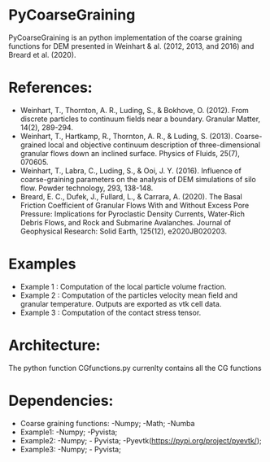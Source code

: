 # PyCoarseGraining #
PyCoarseGraining is an python implementation of the coarse graining functions for DEM presented in Weinhart & al. (2012, 2013, and 2016) and Breard et al. (2020). 


# References:
 - Weinhart, T., Thornton, A. R., Luding, S., & Bokhove, O. (2012). From discrete particles to continuum fields near a boundary. Granular Matter, 14(2), 289-294.
 - Weinhart, T., Hartkamp, R., Thornton, A. R., & Luding, S. (2013). Coarse-grained local and objective continuum description of three-dimensional granular flows down an inclined surface. Physics of Fluids, 25(7), 070605.
 - Weinhart, T., Labra, C., Luding, S., & Ooi, J. Y. (2016). Influence of coarse-graining parameters on the analysis of DEM simulations of silo flow. Powder technology, 293, 138-148.
 - Breard, E. C., Dufek, J., Fullard, L., & Carrara, A. (2020). The Basal Friction Coefficient of Granular Flows With and Without Excess Pore Pressure: Implications for Pyroclastic Density Currents, Water‐Rich Debris Flows, and Rock and Submarine Avalanches. Journal of Geophysical Research: Solid Earth, 125(12), e2020JB020203.


# Examples
 - Example 1 : Computation of the local particle volume fraction.
 - Example 2 : Computation of the particles velocity mean field and granular temperature. Outputs are exported as vtk cell data.
 - Example 3 : Computation of the contact stress tensor.

 
# Architecture: 
The python function CGfunctions.py currenlty contains all the CG functions

# Dependencies:
 - Coarse graining functions: -Numpy; -Math; -Numba
 - Example1: -Numpy; -Pyvista; 
 - Example2: -Numpy; - Pyvista; -Pyevtk(https://pypi.org/project/pyevtk/);
 - Example3: -Numpy; - Pyvista;



                                  
